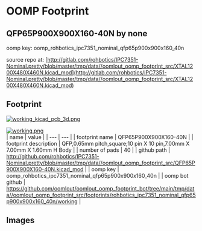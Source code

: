 # OOMP Footprint  
## QFP65P900X900X160-40N  by none  
  
oomp key: oomp_rohbotics_ipc7351_nominal_qfp65p900x900x160_40n  
  
source repo at: [http://gitlab.com/rohbotics/IPC7351-Nominal.pretty/blob/master/tmp/data//oomlout_oomp_footprint_src/XTAL1200X480X460N.kicad_mod](http://gitlab.com/rohbotics/IPC7351-Nominal.pretty/blob/master/tmp/data//oomlout_oomp_footprint_src/XTAL1200X480X460N.kicad_mod)  
## Footprint  
  
[![working_kicad_pcb_3d.png](working_kicad_pcb_3d_600.png)](working_kicad_pcb_3d.png)  
  
[![working.png](working_600.png)](working.png)  
| name | value | 
| --- | --- | 
| footprint name | QFP65P900X900X160-40N | 
| footprint description | QFP,0.65mm pitch,square;10 pin X 10 pin,7.00mm X 7.00mm X 1.60mm H Body | 
| number of pads | 40 | 
| github path | http://github.com/rohbotics/IPC7351-Nominal.pretty/blob/master/tmp/data//oomlout_oomp_footprint_src/QFP65P900X900X160-40N.kicad_mod | 
| oomp key | oomp_rohbotics_ipc7351_nominal_qfp65p900x900x160_40n | 
| oomp bot github | https://github.com/oomlout/oomlout_oomp_footprint_bot/tree/main/tmp/data//oomlout_oomp_footprint_src/footprints/rohbotics_ipc7351_nominal_qfp65p900x900x160_40n/working | 
## Images  

